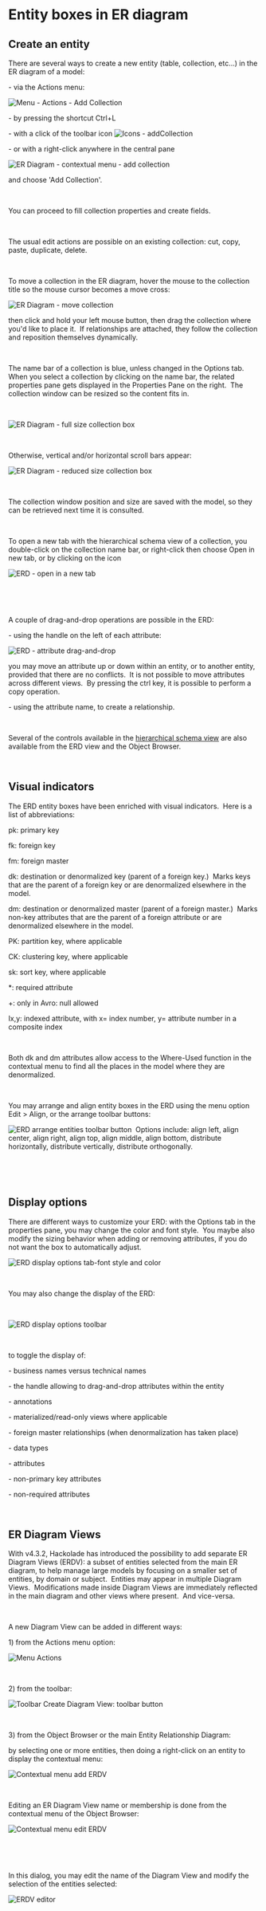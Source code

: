 # Entity boxes in ER diagram

## Create an entity

There are several ways to create a new entity (table, collection, etc...) in the ER diagram of a model:

\- via the Actions menu:

![Menu - Actions - Add Collection](<lib/Menu%20-%20Actions%20-%20Add%20Collection.png>)

\- by pressing the shortcut Ctrl+L

\- with a click of the toolbar icon ![Icons - addCollection](<lib/Icons%20-%20addCollection.jpeg>)&nbsp;

\- or with a right-click anywhere in the central pane&nbsp;

![ER Diagram - contextual menu - add collection](<lib/ER%20Diagram%20-%20contextual%20menu%20-%20add%20collection.png>)

and choose 'Add Collection'. &nbsp;

&nbsp;

You can proceed to fill collection properties and create fields.

&nbsp;

The usual edit actions are possible on an existing collection: cut, copy, paste, duplicate, delete.

&nbsp;

To move a collection in the ER diagram, hover the mouse to the collection title so the mouse cursor becomes a move cross:

![ER Diagram - move collection](<lib/ER%20Diagram%20-%20move%20collection.png>)

then click and hold your left mouse button, then drag the collection where you'd like to place it.&nbsp; If relationships are attached, they follow the collection and reposition themselves dynamically.

&nbsp;

The name bar of a collection is blue, unless changed in the Options tab.&nbsp; When you select a collection by clicking on the name bar, the related properties pane gets displayed in the Properties Pane on the right.&nbsp; The collection window can be resized so the content fits in.

&nbsp;

![ER Diagram - full size collection box](<lib/ER%20Diagram%20-%20full%20size%20collection%20box.png>)

&nbsp;

Otherwise, vertical and/or horizontal scroll bars appear:

![ER Diagram - reduced size collection box](<lib/ER%20Diagram%20-%20reduced%20size%20collection%20box.png>)

&nbsp;

The collection window position and size are saved with the model, so they can be retrieved next time it is consulted.

&nbsp;

To open a new tab with the hierarchical schema view of a collection, you double-click on the collection name bar, or right-click then choose Open in new tab, or by clicking on the icon

![ERD - open in a new tab](<lib/ERD%20-%20open%20in%20a%20new%20tab.png>)

&nbsp;

&nbsp;

A couple of drag-and-drop operations are possible in the ERD:

\- using the handle on the left of each attribute:

![ERD - attribute drag-and-drop](<lib/ERD%20-%20attribute%20drag-and-drop.png>)

you may move an attribute up or down within an entity, or to another entity, provided that there are no conflicts.&nbsp; It is not possible to move attributes across different views.&nbsp; By pressing the ctrl key, it is possible to perform a copy operation.

\- using the attribute name, to create a relationship.

&nbsp;

Several of the controls available in the [hierarchical schema view](<Attributeboxesinhierarchicalsche.md>) are also available from the ERD view and the Object Browser.

&nbsp;

## Visual indicators

The ERD entity boxes have been enriched with visual indicators.&nbsp; Here is a list of abbreviations:

pk: primary key

fk: foreign key

fm: foreign master

dk: destination or denormalized key (parent of a foreign key.)&nbsp; Marks keys that are the parent of a foreign key or are denormalized elsewhere in the model.

dm: destination or denormalized master (parent of a foreign master.)&nbsp; Marks non-key attributes that are the parent of a foreign attribute or are denormalized elsewhere in the model. &nbsp;

PK: partition key, where applicable

CK: clustering key, where applicable

sk: sort key, where applicable

\*: required attribute

\+: only in Avro: null allowed

Ix,y: indexed attribute, with x= index number, y= attribute number in a composite index

&nbsp;

Both dk and dm attributes allow access to the Where-Used function in the contextual menu to find all the places in the model where they are denormalized.

&nbsp;

You may arrange and align entity boxes in the ERD using the menu option Edit \> Align, or the arrange toolbar buttons:

![ERD arrange entities toolbar button](<lib/ERD%20arrange%20entities%20toolbar%20button.png>)&nbsp; Options include: align left, align center, align right, align top, align middle, align bottom, distribute horizontally, distribute vertically, distribute orthogonally.

&nbsp;

&nbsp;

## Display options

There are different ways to customize your ERD: with the Options tab in the properties pane, you may change the color and font style.&nbsp; You maybe also modify the sizing behavior when adding or removing attributes, if you do not want the box to automatically adjust.

![ERD display options tab-font style and color](<lib/ERD%20display%20options%20tab-font%20style%20and%20color.png>)

&nbsp;

You may also change the display of the ERD:

&nbsp;

![ERD display options toolbar](<lib/ERD%20display%20options%20toolbar.png>)

&nbsp;

to toggle the display of:

\- business names versus technical names

\- the handle allowing to drag-and-drop attributes within the entity

\- annotations

\- materialized/read-only views where applicable

\- foreign master relationships (when denormalization has taken place)

\- data types

\- attributes

\- non-primary key attributes

\- non-required attributes

&nbsp;

## ER Diagram Views

With v4.3.2, Hackolade has introduced the possibility to add separate ER Diagram Views (ERDV): a subset of entities selected from the main ER diagram, to help manage large models by focusing on a smaller set of entities, by domain or subject.&nbsp; Entities may appear in multiple Diagram Views.&nbsp; Modifications made inside Diagram Views are immediately reflected in the main diagram and other views where present.&nbsp; And vice-versa.

&nbsp;

A new Diagram View can be added in different ways:

&#49;) from the Actions menu option:

![Menu Actions](<lib/Menu%20Actions.png>)

&nbsp;

&#50;) from the toolbar:

![Toolbar Create Diagram View](<lib/Toolbar%20Create%20Diagram%20View.png>): toolbar button

&nbsp;

&#51;) from the Object Browser or the main Entity Relationship Diagram:

by selecting one or more entities, then doing a right-click on an entity to display the contextual menu:

![Contextual menu add ERDV](<lib/Contextual%20menu%20add%20ERDV.png>)

&nbsp;

Editing an ER Diagram View name or membership is done from the contextual menu of the Object Browser:

![Contextual menu edit ERDV](<lib/Contextual%20menu%20edit%20ERDV.png>)

&nbsp;

&nbsp;

In this dialog, you may edit the name of the Diagram View and modify the selection of the entities selected:

![ERDV editor](<lib/ERDV%20editor.png>)

